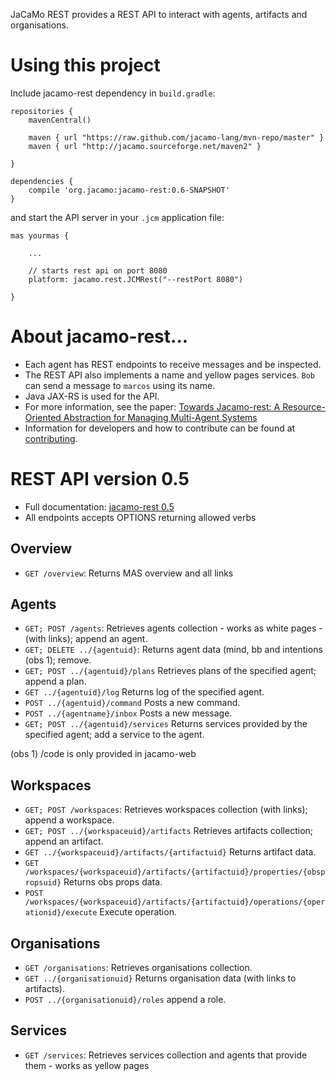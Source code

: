 JaCaMo REST provides a REST API to interact with agents, artifacts and organisations.

# Using this project

Include jacamo-rest dependency in `build.gradle`:

```
repositories {
    mavenCentral()

    maven { url "https://raw.github.com/jacamo-lang/mvn-repo/master" }
    maven { url "http://jacamo.sourceforge.net/maven2" }

}

dependencies {
    compile 'org.jacamo:jacamo-rest:0.6-SNAPSHOT'
}
```

and start the API server in your `.jcm` application file:

```
mas yourmas {

    ...

    // starts rest api on port 8080
    platform: jacamo.rest.JCMRest("--restPort 8080")

}

```
# About jacamo-rest...

* Each agent has REST endpoints to receive messages and be inspected.
* The REST API also implements a name and yellow pages services. `Bob` can send a message to `marcos` using its name.
* Java JAX-RS is used for the API.
* For more information, see the paper: [Towards Jacamo-rest: A Resource-Oriented Abstraction for Managing Multi-Agent Systems](doc/paper.pdf)
* Information for developers and how to contribute can be found at [contributing](doc/contributing.md).

# REST API version 0.5

* Full documentation: [jacamo-rest 0.5](https://app.swaggerhub.com/apis/cleberjamaral/jacamo-rest/0.5)
* All endpoints accepts OPTIONS returning allowed verbs

## Overview

* ``GET /overview``: Returns MAS overview and all links

## Agents

* ``GET; POST /agents``: Retrieves agents collection - works as white pages - (with links); append an agent.
* ``GET; DELETE ../{agentuid}``: Returns agent data (mind, bb and intentions (obs 1); remove.
* ``GET; POST ../{agentuid}/plans`` Retrieves plans of the specified agent; append a plan.
* ``GET ../{agentuid}/log`` Returns log of the specified agent.
* ``POST ../{agentuid}/command`` Posts a new command.
* ``POST ../{agentname}/inbox`` Posts a new message.
* ``GET; POST ../{agentuid}/services`` Returns services provided by the specified agent; add a service to the agent.

(obs 1) /code is only provided in jacamo-web

## Workspaces

* ``GET; POST /workspaces``: Retrieves workspaces collection (with links); append a workspace.
* ``GET; POST ../{workspaceuid}/artifacts`` Retrieves artifacts collection; append an artifact.
* ``GET ../{workspaceuid}/artifacts/{artifactuid}`` Returns artifact data.
* ``GET /workspaces/{workspaceuid}/artifacts/{artifactuid}/properties/{obspropsuid}`` Returns obs props data.
* ``POST /workspaces/{workspaceuid}/artifacts/{artifactuid}/operations/{operationid}/execute``  Execute operation.

## Organisations

* ``GET /organisations``: Retrieves organisations collection.
* ``GET ../{organisationuid}`` Returns organisation data (with links to artifacts).
* ``POST ../{organisationuid}/roles`` append a role.

## Services
* ``GET /services``: Retrieves services collection and agents that provide them - works as yellow pages
